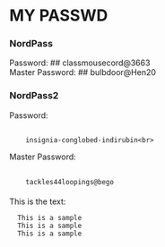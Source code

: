 # MY PASSWD
### NordPass
Password: ##
        classmousecord@3663<br>
Master Password: ##
        bulbdoor@Hen20

### NordPass2
Password:
##
        insignia-conglobed-indirubin<br>
Master Password:
##
        tackles44loopings@bego

####

This is the text:
``` 
  This is a sample 
  This is a sample
  This is a sample
```
####